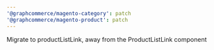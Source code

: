 ```yaml
---
'@graphcommerce/magento-category': patch
'@graphcommerce/magento-product': patch
---
```


Migrate to productListLink, away from the ProductListLink component

